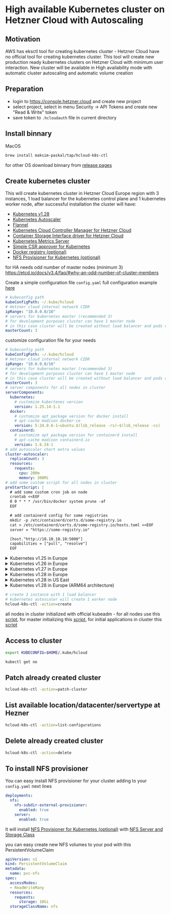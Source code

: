# High available Kubernetes cluster on Hetzner Cloud with Autoscaling

## Motivation

AWS has eksctl tool for creating kubernetes cluster - Hetzner Cloud have no official tool for creating kubernetes cluster. This tool will create new production ready kubernetes clusters on Hetzner Cloud with minimum user interaction. New cluster will be available in High availability mode with automatic cluster autoscaling and automatic volume creation

## Preparation

- login to <https://console.hetzner.cloud> and create new project
- select project, select in menu Security -> API Tokens and create new "Read & Write" token
- save token to `.hcloudauth` file in current directory

## Install binnary

MacOS

```bash
brew install maksim-paskal/tap/hcloud-k8s-ctl
```

for other OS download binnary from [release pages](https://github.com/maksim-paskal/hcloud-k8s-ctl/releases)

## Create kubernetes cluster

This will create kubernetes cluster in Hetzner Cloud Europe region with 3 instances, 1 load balancer for the kubernetes control plane and 1 kubernetes worker node, after successful installation the cluster will have:

- [Kubernetes v1.28](https://github.com/kubernetes/kubernetes)
- [Kubernetes Autoscaler](https://github.com/kubernetes/autoscaler)
- [Flannel](https://github.com/flannel-io/flannel)
- [Kubernetes Cloud Controller Manager for Hetzner Cloud](https://github.com/hetznercloud/hcloud-cloud-controller-manager)
- [Container Storage Interface driver for Hetzner Cloud](https://github.com/hetznercloud/csi-driver)
- [Kubernetes Metrics Server](https://github.com/kubernetes-sigs/metrics-server)
- [Simple CSR approver for Kubernetes](https://github.com/postfinance/kubelet-csr-approver)
- [Docker registry (optional)](https://github.com/distribution/distribution)
- [NFS Provisioner for Kubernetes (optional)](https://github.com/kubernetes-sigs/nfs-subdir-external-provisioner)

for HA needs odd number of master nodes (minimum 3) <https://etcd.io/docs/v3.4/faq/#why-an-odd-number-of-cluster-members>

Create a simple configuration file `config.yaml` full configuration example [here](https://github.com/maksim-paskal/hcloud-k8s-ctl/blob/main/e2e/configs/full.yaml)

```yaml
# kubeconfig path
kubeConfigPath: ~/.kube/hcloud
# Hetzner cloud internal network CIDR
ipRange: "10.0.0.0/16"
# servers for kubernetes master (recommended 3)
# for development purposes cluster can have 1 master node  
# in this case cluster will be created without load balancer and pods can schedule on master
masterCount: 3
```

customize configuration file for your needs

```yaml
# kubeconfig path
kubeConfigPath: ~/.kube/hcloud
# Hetzner cloud internal network CIDR
ipRange: "10.0.0.0/16"
# servers for kubernetes master (recommended 3)
# for development purposes cluster can have 1 master node  
# in this case cluster will be created without load balancer and pods can schedule on master
masterCount: 3
# server components for all nodes in cluster
serverComponents:
  kubernetes:
    # customize kubertenes version
    version: 1.25.14-1.1
  docker:
    # customize apt package version for docker install
    # apt-cache madison docker-ce
    version: 5:24.0.6-1~ubuntu.$(lsb_release -rs)~$(lsb_release -cs)
  containerd:
    # customize apt package version for containerd install
    # apt-cache madison containerd.io
    version: 1.6.24-1
# add autoscaler chart extra values
cluster-autoscaler:
  replicaCount: 3
  resources:
    requests:
      cpu: 200m
      memory: 300Mi
# add some custom script for all nodes in cluster
preStartScript: |
  # add some custom cron job on node
  crontab <<EOF
  0 0 * * * /usr/bin/docker system prune -af
  EOF

  # add containerd config for some registries
  mkdir -p /etc/containerd/certs.d/some-registry.io
  cat > /etc/containerd/certs.d/some-registry.io/hosts.toml <<EOF
  server = "https://some-registry.io"

  [host."http://10.10.10.10:5000"]
  capabilities = ["pull", "resolve"]
  EOF
```

<!--- move_e2e_details_start -->
<details><summary>Kubernetes v1.25 in Europe</summary>

```yaml
ipRange: "10.0.0.0/16"
masterCount: 3
serverComponents:
  kubernetes:
    version: 1.25.14-1.1
  docker:
    version: 5:24.0.6-1~ubuntu.$(lsb_release -rs)~$(lsb_release -cs)
  containerd:
    version: 1.6.24-1
cluster-autoscaler:
  replicaCount: 3
  resources:
    requests:
      cpu: 100m
      memory: 300Mi
preStartScript: |
  # add some custom cron job on node
  crontab <<EOF
  0 0 * * * /usr/bin/docker system prune -af
  EOF

  # add containerd config for some registries
  mkdir -p /etc/containerd/certs.d/some-registry.io
  cat > /etc/containerd/certs.d/some-registry.io/hosts.toml <<EOF
  server = "https://some-registry.io"

  [host."http://10.10.10.10:5000"]
  capabilities = ["pull", "resolve"]
  EOF
```
</details>
<details><summary>Kubernetes v1.26 in Europe</summary>

```yaml
ipRange: "10.0.0.0/16"
masterCount: 3
serverComponents:
  kubernetes:
    version: 1.26.9-1.1
  docker:
    version: 5:24.0.6-1~ubuntu.$(lsb_release -rs)~$(lsb_release -cs)
  containerd:
    version: 1.6.24-1

```
</details>
<details><summary>Kubernetes v1.27 in Europe</summary>

```yaml
ipRange: "10.0.0.0/16"
masterCount: 3
serverComponents:
  kubernetes:
    version: 1.27.6-1.1
  docker:
    version: 5:24.0.6-1~ubuntu.$(lsb_release -rs)~$(lsb_release -cs)
  containerd:
    version: 1.6.24-1

```
</details>
<details><summary>Kubernetes v1.28 in Europe</summary>

```yaml
ipRange: "10.0.0.0/16"
masterCount: 3
serverComponents:
  kubernetes:
    version: 1.28.2-1.1
  docker:
    version: 5:24.0.6-1~ubuntu.$(lsb_release -rs)~$(lsb_release -cs)
  containerd:
    version: 1.6.24-1

```
</details>
<details><summary>Kubernetes v1.28 in US East</summary>

```yaml
ipRange: "10.0.0.0/16"
masterCount: 3
networkZone: us-east
location: ash
datacenter: ash-dc1
masterServers:
  servertype: cpx21
serverComponents:
  kubernetes:
    version: 1.28.2-1.1
  docker:
    version: 5:24.0.6-1~ubuntu.$(lsb_release -rs)~$(lsb_release -cs)
  containerd:
    version: 1.6.24-1
cluster-autoscaler:
  autoscalingGroups:
  - name: CPX51:ASH:cpx51-ash
    minSize: 1
    maxSize: 20
```
</details>
<details><summary>Kubernetes v1.28 in Europe (ARM64 architecture)</summary>

```yaml
ipRange: "10.0.0.0/16"
masterCount: 3
serverComponents:
  ubuntu:
    architecture: arm
  kubernetes:
    version: 1.28.2-1.1
  docker:
    version: 5:24.0.6-1~ubuntu.$(lsb_release -rs)~$(lsb_release -cs)
  containerd:
    version: 1.6.24-1
masterServers:
  servertype: cax11
cluster-autoscaler:
  autoscalingGroups:
  - name: CAX41:FSN1:cax-fsn1
    minSize: 1
    maxSize: 20
```
</details>

<!--- move_e2e_details_end -->

```bash
# create 3 instance with 1 load balancer
# kubernetes autoscaler will create 1 worker node
hcloud-k8s-ctl -action=create
```

all nodes in cluster initialized with official kubeadm - for all nodes use this [script](https://github.com/maksim-paskal/hcloud-k8s-ctl/blob/main/scripts/common-install.sh), for master initializing this [script](https://github.com/maksim-paskal/hcloud-k8s-ctl/blob/main/scripts/init-master.sh), for initial applications in cluster this [script](https://github.com/maksim-paskal/hcloud-k8s-ctl/blob/main/scripts/post-install.sh)

## Access to cluster

```bash
export KUBECONFIG=$HOME/.kube/hcloud

kubectl get no
```

## Patch already created cluster

```bash
hcloud-k8s-ctl -action=patch-cluster
```

## List available location/datacenter/servertype at Hezner

```bash
hcloud-k8s-ctl -action=list-configurations
```

## Delete already created cluster

```bash
hcloud-k8s-ctl -action=delete
```

## To install NFS provisioner

You can easy install NFS provisioner for your cluster adding to your `config.yaml` next lines

```yaml
deployments:
  nfs:
    nfs-subdir-external-provisioner:
      enabled: true
    server:
      enabled: true
```

It will install [NFS Provisioner for Kubernetes (optional)](https://github.com/kubernetes-sigs/nfs-subdir-external-provisioner) with [NFS Server and Storage Class](scripts/chart/templates/nfs-server.yaml)

you can easy create new NFS volumes to your pod with this PersistentVolumeClaim

```yaml
apiVersion: v1
kind: PersistentVolumeClaim
metadata:
  name: pvc-nfs
spec:
  accessModes:
  - ReadWriteMany
  resources:
    requests:
      storage: 10Gi
  storageClassName: nfs
```

